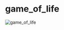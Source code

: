 # game_of_life


![game_of_life](https://github.com/ediaz-c/game_of_life/assets/80516778/523892cf-d596-4994-bba5-6565485e6152)
